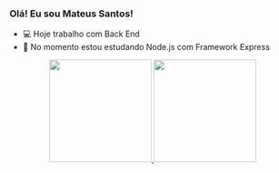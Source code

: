 ### Olá! Eu sou Mateus Santos!

- 💻 Hoje trabalho com Back End
- 📓 No momento estou estudando Node.js com Framework Express

<div align="center">
  <a href="https://github.com/Matt-Ti">
  <img height="180em" src="https://github-readme-stats.vercel.app/api?username=Matt-Ti&show_icons=true&theme=highcontrast&include_all_commits=true&count_private=true"/>
  <img height="180em" src="https://github-readme-stats.vercel.app/api/top-langs/?username=Matt-Ti&layout=compact&langs_count=7&theme=highcontrast"/>
</div>


